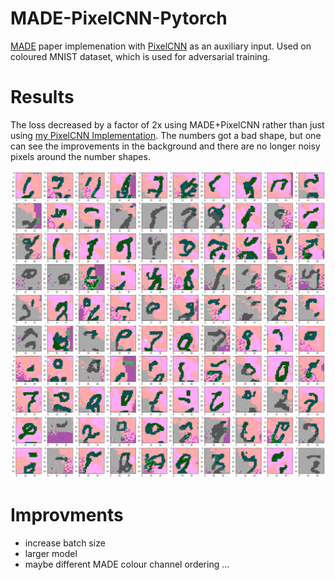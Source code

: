 # MADE-PixelCNN-Pytorch

[MADE](https://arxiv.org/abs/1502.03509) paper implemenation with [PixelCNN](https://arxiv.org/abs/1601.06759) as an auxiliary input.
Used on coloured MNIST dataset, which is used for adversarial training.

# Results

The loss decreased by a factor of 2x using MADE+PixelCNN rather than just using [my PixelCNN Implementation](https://github.com/Hauf3n/PixelCNN-Pytorch-coloured-MNIST).
The numbers got a bad shape, but one can see the improvements in the background
and there are no longer noisy pixels around the number shapes.   

![results](https://github.com/Hauf3n/MADE-PixelCNN-Pytorch/blob/master/images/made_pixelcnn.png)

# Improvments
- increase batch size
- larger model
- maybe different MADE colour channel ordering
...
